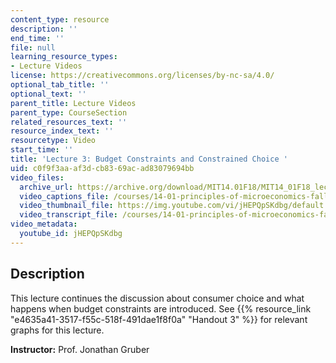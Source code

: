 ```yaml
---
content_type: resource
description: ''
end_time: ''
file: null
learning_resource_types:
- Lecture Videos
license: https://creativecommons.org/licenses/by-nc-sa/4.0/
optional_tab_title: ''
optional_text: ''
parent_title: Lecture Videos
parent_type: CourseSection
related_resources_text: ''
resource_index_text: ''
resourcetype: Video
start_time: ''
title: 'Lecture 3: Budget Constraints and Constrained Choice '
uid: c0f9f3aa-af3d-cb83-69ac-ad83079694bb
video_files:
  archive_url: https://archive.org/download/MIT14.01F18/MIT14_01F18_lec03_300k.mp4
  video_captions_file: /courses/14-01-principles-of-microeconomics-fall-2018/6e9158193cef5ec396e4bf6a350a47d1_jHEPQpSKdbg.vtt
  video_thumbnail_file: https://img.youtube.com/vi/jHEPQpSKdbg/default.jpg
  video_transcript_file: /courses/14-01-principles-of-microeconomics-fall-2018/0fa3ffbb6017171951b89ef78db3f6dc_jHEPQpSKdbg.pdf
video_metadata:
  youtube_id: jHEPQpSKdbg
---
```


Description
-----------

This lecture continues the discussion about consumer choice and what happens when budget constraints are introduced. See {{% resource_link "e4635a41-3517-f55c-518f-491dae1f8f0a" "Handout 3" %}} for relevant graphs for this lecture.  

**Instructor:** Prof. Jonathan Gruber

